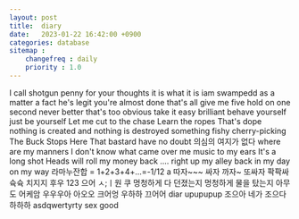 ```yaml
---
layout: post
title:  diary
date:   2023-01-22 16:42:00 +0900
categories: database
sitemap :
    changefreq : daily
    priority : 1.0
---
```

I call shotgun 
penny for your thoughts
it is what it is
iam swampedd
as a matter a fact
he's legit
you're almost done
that's all
give me five
hold on
one second
never better
that's too obvious
take it easy
brilliant
behave yourself
just be yourself
Let me cut to the chase
Learn the ropes
That's dope
nothing is created and nothing is destroyed
something fishy
cherry-picking
The Buck Stops Here
That bastard
have no doubt 의심의 여지가 없다
where are my manners
I don't know what came over me
music to my ears
It's a long shot
Heads will roll
my money back ....
right up my alley
back in my day
on my way
라마누잔합 = 1+2+3+4+...=-1/12
a 따자~~~ 싸자 까자~ 또싸자 팍팍싸 슉슉 치지지 후우 123 으어 ㅅ;ㅣ원 쿠
 멍청하게 다 던졌는지 멍청하게 물을 탔는지 아무도 어케암
 우우우아 아오오 크어엉 우하하 끄어어 diar upupupup
 조으아 네가 조으다 하하하 asdqwertyrty sex good